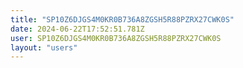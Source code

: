 ```yaml
---
title: "SP10Z6DJGS4M0KR0B736A8ZGSH5R88PZRX27CWK0S"
date: 2024-06-22T17:52:51.781Z
user: SP10Z6DJGS4M0KR0B736A8ZGSH5R88PZRX27CWK0S
layout: "users"
---
```

    